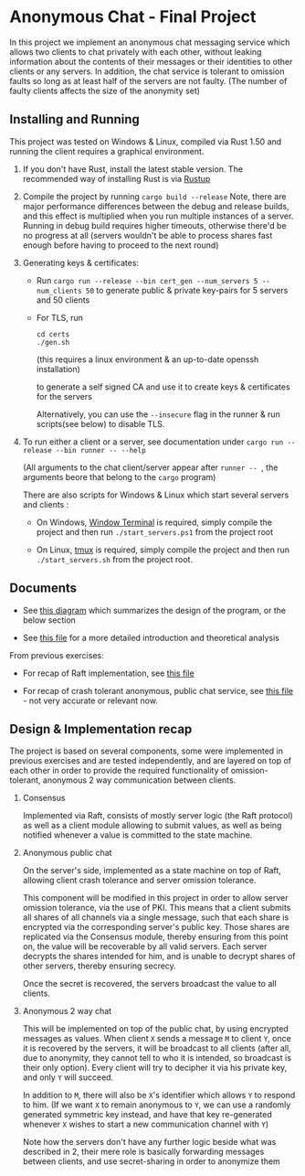 # Anonymous Chat - Final Project

In this project we implement an anonymous chat messaging service which allows two clients to chat
privately with each other, without leaking information about the contents of their messages or
their identities to other clients or any servers. In addition, the chat service is tolerant to omission faults so long as at least half of the servers are not faulty. (The number of faulty clients affects the size of the anonymity set)


## Installing and Running

This project was tested on Windows & Linux, compiled via Rust 1.50 and running the client requires a graphical environment.

1. If you don't have Rust, install the latest stable version. The recommended way of installing Rust is via [Rustup](https://rustup.rs/)

2. Compile the project by running `cargo build --release` 
   Note, there are major performance differences between the debug and release builds, and this effect is multiplied
   when you run multiple instances of a server. Running in debug build requires higher timeouts, otherwise there'd be no progress
   at all (servers wouldn't be able to process shares fast enough before having to proceed to the next round)

3. Generating keys & certificates:
   - Run `cargo run --release --bin cert_gen --num_servers 5 --num_clients 50` to generate
     public & private key-pairs for 5 servers and 50 clients   
     
   - For TLS, run 
   
     ```shell
     cd certs
     ./gen.sh
     ```

     (this requires a linux environment & an up-to-date openssh installation)

     to generate a self signed CA and use it to create keys & certificates for the servers


     Alternatively, you can use the `--insecure` flag in the runner & run scripts(see below) to disable TLS.

4. To run either a client or a server, see documentation under
   `cargo run --release --bin runner -- --help`

   (All arguments to the chat client/server appear after `runner -- `, the arguments beore that belong to the `cargo` program)

   There are also scripts for Windows & Linux which start several servers and clients :

   - On Windows,  [Window Terminal](https://www.microsoft.com/en-us/p/windows-terminal/9n0dx20hk701) is required, simply compile the project and then run `./start_servers.ps1` from the project root

   - On Linux, [tmux](https://github.com/tmux/tmux/wiki/Installing) is required, simply compile the project and then run `./start_servers.sh` from the project root.


## Documents

- See [this diagram](DistProjDiagram.pdf) which summarizes the design of
  the program, or the below section

- See [this file](Project.pdf) for a more detailed introduction and
  theoretical analysis

From previous exercises:
   - For recap of Raft implementation, see [this file](src/consensus/README.md)

   - For recap of crash tolerant anonymous, public chat service, see [this file](src/anonymity/README.md) - not very accurate or relevant now.

## Design & Implementation recap

The project is based on several components, some were implemented in previous
exercises and are tested independently, and are layered on top of each other
in order to provide the required functionality of omission-tolerant,
anonymous 2 way communication between clients.

1. Consensus
   
   Implemented via Raft, consists of mostly server logic (the Raft protocol) as well as a client
   module allowing to submit values, as well as being notified whenever a value is committed to the state machine.

2. Anonymous public chat

   On the server's side, implemented as a state machine on top of Raft, allowing client crash tolerance and server omission tolerance. 

   This component will be modified in this project in order to allow server
   omission tolerance, via the use of PKI. This means that a client submits
   all shares of all channels via a single message, such that each share is
   encrypted via the corresponding server's public key. Those shares are
   replicated via the Consensus module, thereby ensuring from this point on,
   the value will be recoverable by all valid servers. Each server decrypts the shares
   intended for him, and is unable to decrypt shares of other servers, thereby ensuring
   secrecy.

   Once the secret is recovered, the servers broadcast the value to all clients.


3. Anonymous 2 way chat

   This will be implemented on top of the public chat, by using encrypted messages as values. When
   client `X` sends a message `M` to client `Y`, once it is recovered by the servers, it will be broadcast
   to all clients (after all, due to anonymity, they cannot tell to who it is intended, so broadcast is their
   only option). Every client will try to decipher it via his private key, and only `Y` will succeed.

   In addition to `M`, there will also be `X`'s identifier which allows `Y` to respond to him.
   (If we want `X` to remain anonymous to `Y`, we can use a randomly generated symmetric key instead, and
   have that key re-generated whenever `X` wishes to start a new communication channel with `Y`)

   Note how the servers don't have any further logic beside what was described in 2, their mere role is basically
   forwarding messages between clients, and use secret-sharing in order to anonymize them
